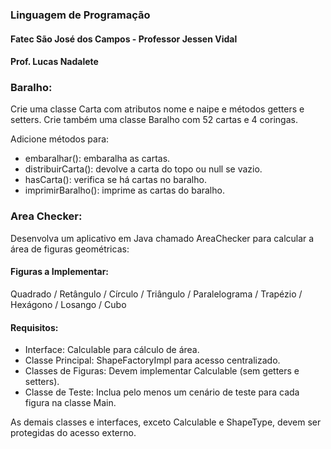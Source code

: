 ### Linguagem de Programação

#### Fatec São José dos Campos - Professor Jessen Vidal
#### Prof. Lucas Nadalete

### Baralho:
 Crie uma classe Carta com atributos nome e naipe e métodos getters e setters. Crie também uma classe Baralho com 52 cartas e 4 coringas.
 
 Adicione métodos para:

- embaralhar(): embaralha as cartas.
- distribuirCarta(): devolve a carta do topo ou null se vazio.
- hasCarta(): verifica se há cartas no baralho.
- imprimirBaralho(): imprime as cartas do baralho.

 ### Area Checker:
 
 Desenvolva um aplicativo em Java chamado AreaChecker para calcular a área de figuras geométricas:

#### Figuras a Implementar:

Quadrado /
Retângulo /
Círculo /
Triângulo /
Paralelograma /
Trapézio /
Hexágono /
Losango /
Cubo

#### Requisitos:

- Interface: Calculable para cálculo de área.
- Classe Principal: ShapeFactoryImpl para acesso centralizado.
- Classes de Figuras: Devem implementar Calculable (sem getters e setters).
- Classe de Teste: Inclua pelo menos um cenário de teste para cada figura na classe Main.

As demais classes e interfaces, exceto Calculable e ShapeType, devem ser protegidas do acesso externo.

